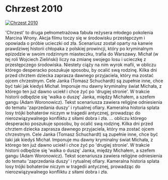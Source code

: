 Chrzest 2010 
=============
[![Chrzest 2010 ](http://vidos.pl/images/player.gif)](http://vidos.pl/chrzest-2010)

 'Chrzest' to druga pełnometrażowa fabuła reżysera młodego pokolenia Marcina Wrony. Akcja filmu toczy się w środowisku przestępczym i opowiada o próbie ucieczki od zła. Scenariusz został oparty na kanwie prawdziwej historii chłopaka z polskiej prowincji, który po kryminalnym epizodzie w swoim rodzinnym miasteczku, trafia do Warszawy. Michał (w tej roli Wojciech Zieliński) liczy na zmianę swojego losu i ucieczkę z przestępczego środowiska. Niestety ciąży na nim wyrok mafii, w obliczu którego desperacko poszukuje sposobu, by ocalić swą rodzinę. Kilka dni przed chrztem dziecka zaprasza dawnego przyjaciela, który ma zostać ojcem chrzestnym. Cele Janka (Tomasz Schuchardt) są zupełnie inne, chce być taki jak kiedyś Michał. Imponuje mu dawny kryminalny świat Michała, z którego ten już dawno uciekł i chce żyć po 'drugiej stronie'. W trakcie historii odbędzie się 'walka o duszę' Janka, między Michałem, a szefem gangu (Adam Woronowicz). Tekst scenariusza zawiera religijne odniesienia do tematu 'zaprzedania duszy' i rytualnej ofiary. Kameralna historia splata losy trójki bohaterów niczym w tragedii antycznej, prowadząc do nierozwiązywalnego konfliktu z siłami dobra i zła.   ... obliczu którego desperacko poszukuje sposobu, by ocalić swą rodzinę. Kilka dni przed chrztem dziecka zaprasza dawnego przyjaciela, który ma zostać ojcem chrzestnym. Cele Janka (Tomasz Schuchardt) są zupełnie inne, chce być taki jak kiedyś Michał. Imponuje mu dawny kryminalny świat Michała, z którego ten już dawno uciekł i chce żyć po 'drugiej stronie'. W trakcie historii odbędzie się 'walka o duszę' Janka, między Michałem, a szefem gangu (Adam Woronowicz). Tekst scenariusza zawiera religijne odniesienia do tematu 'zaprzedania duszy' i rytualnej ofiary. Kameralna historia splata losy trójki bohaterów niczym w tragedii antycznej, prowadząc do nierozwiązywalnego konfliktu z siłami dobra i zła.
